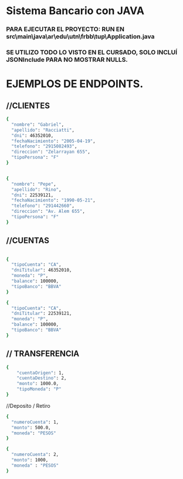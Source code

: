 # Sistema Bancario con JAVA 
### PARA EJECUTAR EL PROYECTO: RUN EN src\main\java\ar\edu\utn\frbb\tup\Application.java
### SE UTILIZO TODO LO VISTO EN EL CURSADO, SOLO INCLUÍ JSONInclude PARA NO MOSTRAR NULLS.
# EJEMPLOS DE ENDPOINTS.
## //CLIENTES
```bash
{
  "nombre": "Gabriel",
  "apellido": "Racciatti",
  "dni": 46352010,
  "fechaNacimiento": "2005-04-19",
  "telefono": "2915082493",
  "direccion": "Zelarrayan 655",
  "tipoPersona": "F"
}
```
```bash

{
  "nombre": "Pepe",
  "apellido": "Rino",
  "dni": 22539121,
  "fechaNacimiento": "1990-05-21",
  "telefono": "291442660",
  "direccion": "Av. Alem 655",
  "tipoPersona": "F"
}
```
## //CUENTAS
```bash

{
  "tipoCuenta": "CA",
  "dniTitular": 46352010,
  "moneda": "P",
  "balance": 100000,
  "tipoBanco": "BBVA"
}
```
```bash
{
  "tipoCuenta": "CA",
  "dniTitular": 22539121,
  "moneda": "P",
  "balance": 100000,
  "tipoBanco": "BBVA"
}
```
## // TRANSFERENCIA
```bash
{
    "cuentaOrigen": 1,
    "cuentaDestino": 2,
    "monto": 1000.0,
    "tipoMoneda": "P"
}
```
//Deposito / Retiro
```bash
{
  "numeroCuenta": 1,
  "monto": 500.0,
  "moneda": "PESOS"
}
```
```bash
{
  "numeroCuenta": 2,
  "monto": 1000,
  "moneda" : "PESOS"
}
```
